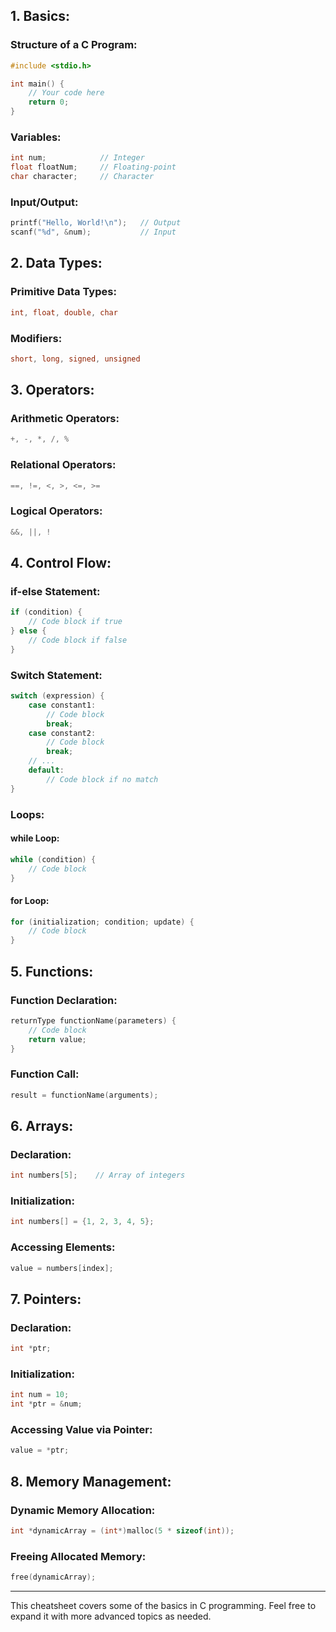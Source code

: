 
## 1. Basics:

### Structure of a C Program:
```c
#include <stdio.h>

int main() {
    // Your code here
    return 0;
}
```

### Variables:
```c
int num;            // Integer
float floatNum;     // Floating-point
char character;     // Character
```

### Input/Output:
```c
printf("Hello, World!\n");   // Output
scanf("%d", &num);           // Input
```

## 2. Data Types:

### Primitive Data Types:
```c
int, float, double, char
```

### Modifiers:
```c
short, long, signed, unsigned
```

## 3. Operators:

### Arithmetic Operators:
```c
+, -, *, /, %
```

### Relational Operators:
```c
==, !=, <, >, <=, >=
```

### Logical Operators:
```c
&&, ||, !
```

## 4. Control Flow:

### if-else Statement:
```c
if (condition) {
    // Code block if true
} else {
    // Code block if false
}
```

### Switch Statement:
```c
switch (expression) {
    case constant1:
        // Code block
        break;
    case constant2:
        // Code block
        break;
    // ...
    default:
        // Code block if no match
}
```

### Loops:

#### while Loop:
```c
while (condition) {
    // Code block
}
```

#### for Loop:
```c
for (initialization; condition; update) {
    // Code block
}
```

## 5. Functions:

### Function Declaration:
```c
returnType functionName(parameters) {
    // Code block
    return value;
}
```

### Function Call:
```c
result = functionName(arguments);
```

## 6. Arrays:

### Declaration:
```c
int numbers[5];    // Array of integers
```

### Initialization:
```c
int numbers[] = {1, 2, 3, 4, 5};
```

### Accessing Elements:
```c
value = numbers[index];
```

## 7. Pointers:

### Declaration:
```c
int *ptr;
```

### Initialization:
```c
int num = 10;
int *ptr = &num;
```

### Accessing Value via Pointer:
```c
value = *ptr;
```

## 8. Memory Management:

### Dynamic Memory Allocation:
```c
int *dynamicArray = (int*)malloc(5 * sizeof(int));
```

### Freeing Allocated Memory:
```c
free(dynamicArray);
```

---

This cheatsheet covers some of the basics in C programming. Feel free to expand it with more advanced topics as needed.